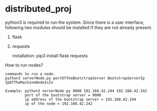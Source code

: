 # distributed_proj
python3 is required to run the system.
Since there is a user interface, following two modules should be installed
if they are not already present.

1. flask
2. requests

    installation: pip3 install flask requests

How to run nodes?
    
    commands to run a node.
    python3 serverNode.py portOftheBootstrapServer BootstrapServerIp IpOfTheMachineNodeIsIn

    Example: python3 serverNode.py 9000 192.168.42.244 192.168.42.242
             port of the bootstrap server = 9000
             ip address of the bootstrap server = 192.168.42.244
             ip of the node = 192.168.42.242